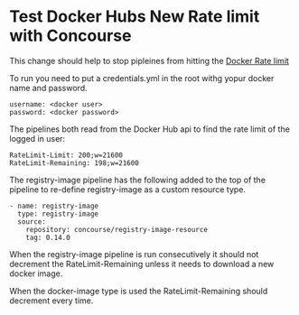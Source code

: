 # Test Docker Hubs New Rate limit with Concourse

This change should help to stop pipleines from hitting the [Docker Rate limit](https://www.docker.com/increase-rate-limits)

To run you need to put a credentials.yml in the root withg yopur docker name and password.
```
username: <docker user>
password: <docker password>
```


The pipelines both read from the Docker Hub api to find the rate limit of the logged in user:
```
RateLimit-Limit: 200;w=21600
RateLimit-Remaining: 198;w=21600
```
The registry-image pipeline has the following added to the top of the pipeline to re-define registry-image as a custom resource type. 
```
- name: registry-image
  type: registry-image
  source:
    repository: concourse/registry-image-resource
    tag: 0.14.0
```
When the registry-image pipeline is run consecutively it should not decrement the RateLimit-Remaining unless it needs to download a new docker image.

When the docker-image type is used the RateLimit-Remaining should decrement every time.
